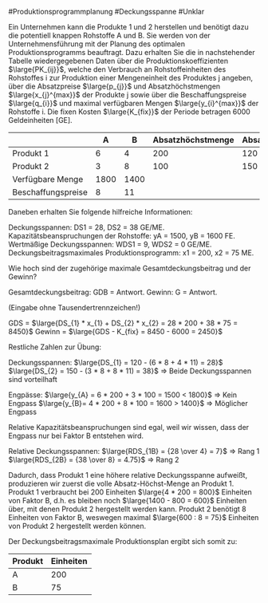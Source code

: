 #Produktionsprogrammplanung #Deckungsspanne #Unklar

Ein Unternehmen kann die Produkte 1 und 2 herstellen und benötigt dazu die potentiell knappen Rohstoffe A und B. Sie werden von der Unternehmensführung mit der Planung des optimalen Produktionsprogramms beauftragt. Dazu erhalten Sie die in nachstehender Tabelle wiedergegebenen Daten über die Produktionskoeffizienten $\large{PK_{ij}}$, welche den Verbrauch an Rohstoffeinheiten des Rohstoffes i zur Produktion einer Mengeneinheit des Produktes j angeben, über die Absatzpreise $\large{p_{j}}$ und Absatzhöchstmengen $\large{x_{j}^{max}}$ der Produkte j sowie über die Beschaffungspreise $\large{q_{i}}$ und maximal verfügbaren Mengen $\large{y_{i}^{max}}$ der Rohstoffe i. Die fixen Kosten $\large{K_{fix}}$ der Periode betragen 6000 Geldeinheiten \[GE\].

|                    | A    | B    | Absatzhöchstmenge | Absatzpreis |
| ------------------ | ---- | ---- | ----------------- | ----------- |
| Produkt 1          | 6    | 4    | 200               | 120         |
| Produkt 2          | 3    | 8    | 100               | 150         |
| Verfügbare Menge   | 1800 | 1400 |                   |             |
| Beschaffungspreise | 8    | 11     |                   |             |

Daneben erhalten Sie folgende hilfreiche Informationen:

Deckungsspannen: DS1 = 28, DS2 = 38 GE/ME.
Kapazitätsbeanspruchungen der Rohstoffe: yA = 1500, yB = 1600 FE.
Wertmäßige Deckungsspannen: WDS1 = 9, WDS2 = 0 GE/ME.  
Deckungsbeitragsmaximales Produktionsprogramm: x1 = 200, x2 = 75 ME.  

Wie hoch sind der zugehörige maximale Gesamtdeckungsbeitrag und der Gewinn?

Gesamtdeckungsbeitrag: GDB = Antwort.
Gewinn: G = Antwort.  

(Eingabe ohne Tausendertrennzeichen!)

GDS = $\large{DS_{1} * x_{1} + DS_{2} * x_{2} = 28 * 200 + 38 * 75 = 8450}$
Gewinn = $\large{GDS - K_{fix} = 8450 - 6000 = 2450}$

Restliche Zahlen zur Übung:

Deckungsspannen:
$\large{DS_{1} = 120 - (6 * 8 + 4 * 11) =  28}$
$\large{DS_{2} = 150 - (3 * 8 + 8 * 11) =  38}$
$\Rightarrow$ Beide Deckungsspannen sind vorteilhaft

Engpässe:
$\large{y_{A} = 6 * 200 + 3 * 100 = 1500 < 1800}$ $\Rightarrow$ Kein Engpass
$\large{y_{B}= 4 * 200 + 8 * 100 = 1600 > 1400}$ $\Rightarrow$ Möglicher Engpass

Relative Kapazitätsbeanspruchungen sind egal, weil wir wissen, dass der Engpass nur bei Faktor B entstehen wird.

Relative Deckungsspannen:
$\large{RDS_{1B} = {28 \over 4} = 7}$ $\Rightarrow$ Rang 1
$\large{RDS_{2B} = {38 \over 8} = 4.75}$ $\Rightarrow$ Rang 2

Dadurch, dass Produkt 1 eine höhere relative Deckungsspanne aufweißt, produzieren wir zuerst die volle Absatz-Höchst-Menge an Produkt 1.
Produkt 1 verbraucht bei 200 Einheiten $\large{4 * 200 = 800}$ Einheiten von Faktor B, d.h. es bleiben noch $\large{1400 - 800 = 600}$ Einheiten über, mit denen Produkt 2 hergestellt werden kann.
Produkt 2 benötigt 8 Einheiten von Faktor B, weswegen maximal $\large{600 : 8 = 75}$ Einheiten von Produkt 2 hergestellt werden können.

Der Deckungsbeitragsmaximale Produktionsplan ergibt sich somit zu: 

| Produkt | Einheiten |
| ------- | --------- |
| A       | 200          |
| B       |       75    |

